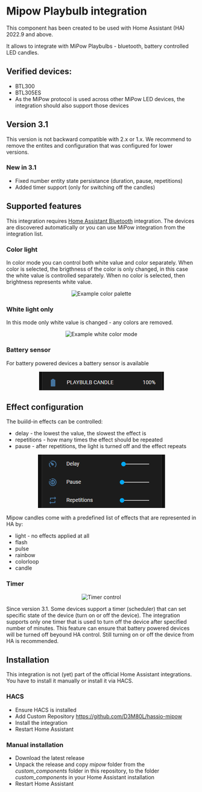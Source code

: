 # Mipow Playbulb integration
This component has been created to be used with Home Assistant (HA) 2022.9 and above.

It allows to integrate with MiPow Playbulbs - bluetooth, battery controlled LED candles.

## Verified devices:
 - BTL300
 - BTL305ES
 - As the MiPow protocol is used across other MiPow LED devices, the integration should also support those devices 

## Version 3.1
This version is not backward compatible with 2.x or 1.x.
We recommend to remove the entites and configuration that was configured for lower versions.

### New in 3.1
- Fixed number entity state persistance (duration, pause, repetitions)
- Added timer support (only for switching off the candles)

## Supported features
This integration requires [Home Assistant Bluetooth](https://www.home-assistant.io/integrations/bluetooth/) integration.
The devices are discovered automatically or you can use MiPow integration from the integration list.
### Color light
In color mode you can control both white value and color separately.
When color is selected, the brigthness of the color is only changed, in this case the white value is controlled separately.
When no color is selected, then brightness represents white value.
<p align="center" width="100%">
  <img src="https://raw.githubusercontent.com/D3M80L/hassio-mipow/main/doc/color_palette.png" alt="Example color palette"> 
</p>

### White light only
In this mode only white value is changed - any colors are removed.
<p align="center" width="100%">
  <img src="https://raw.githubusercontent.com/D3M80L/hassio-mipow/main/doc/white_mode.png" alt="Example white color mode"> 
</p>

### Battery sensor
For battery powered devices a battery sensor is available
<p align="center" width="100%">
  <img src="https://raw.githubusercontent.com/D3M80L/hassio-mipow/main/doc/battery.png" alt="Battery sensor"> 
</p>

## Effect configuration
The buiild-in effects can be controlled:
- delay - the lowest the value, the slowest the effect is
- repetitions - how many times the effect should be repeated
- pause - after repetitions, the light is turned off and the effect repeats
<p align="center" width="100%">
  <img src="https://raw.githubusercontent.com/D3M80L/hassio-mipow/main/doc/effect_control.png" alt="Effect controls"> 
</p>

Mipow candles come with a predefined list of effects that are represented in HA by:
- light - no effects applied at all
- flash
- pulse
- rainbow
- colorloop
- candle

### Timer
<p align="center" width="100%">
  <img src="https://raw.githubusercontent.com/D3M80L/hassio-mipow/main/doc/timer.png" alt="Timer control"> 
</p>
Since version 3.1.
Some devices support a timer (scheduler) that can set specific state of the device (turn on or off the device).
The integration supports only one timer that is used to turn off the device after specified number of minutes.
This feature can ensure that battery powered devices will be turned off beyound HA control.
Still turning on or off the device from HA is recommended. 

## Installation
This integration is not (yet) part of the official Home Assistant integrations.
You have to install it manually or install it via HACS. 
### HACS
 - Ensure HACS is installed
 - Add Custom Repository https://github.com/D3M80L/hassio-mipow
 - Install the integration
 - Restart Home Assistant

### Manual installation
 - Download the latest release
 - Unpack the release and copy *mipow* folder from the *custom_components* folder in this repository, to the folder *custom_components* in your Home Assistant installation
 - Restart Home Assistant
